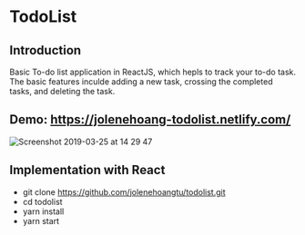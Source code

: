 # TodoList
## Introduction
Basic To-do list application in ReactJS, which hepls to track your to-do task. The basic features inculde adding a new task, crossing the completed tasks, and deleting the task. 

## Demo: https://jolenehoang-todolist.netlify.com/


![Screenshot 2019-03-25 at 14 29 47](https://user-images.githubusercontent.com/39855605/54920398-d21f1e00-4f0b-11e9-8e3f-eff2849dd31c.png)

## Implementation with React
* git clone https://github.com/jolenehoangtu/todolist.git
* cd todolist
* yarn install
* yarn start
